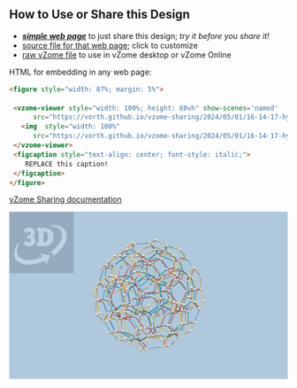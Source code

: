 
## How to Use or Share this Design

 - [***simple web page***](<https://vorth.github.io/vzome-sharing/2024/05/01/16-14-17-hyperdo-steps/>) to just share this design; *try it before you share it!*
 - [source file for that web page](<https://github.com/vorth/vzome-sharing/edit/main/2024/05/01/16-14-17-hyperdo-steps/index.md>); click to customize
 - [raw vZome file](<https://raw.githubusercontent.com/vorth/vzome-sharing/main/2024/05/01/16-14-17-hyperdo-steps/hyperdo-steps.vZome>) to use in vZome desktop or vZome Online
 
 HTML for embedding in any web page:
 ```html
<figure style="width: 87%; margin: 5%">
  
  <vzome-viewer style="width: 100%; height: 60vh" show-scenes='named'
       src="https://vorth.github.io/vzome-sharing/2024/05/01/16-14-17-hyperdo-steps/hyperdo-steps.vZome" >
    <img  style="width: 100%"
       src="https://vorth.github.io/vzome-sharing/2024/05/01/16-14-17-hyperdo-steps/hyperdo-steps.png" >
  </vzome-viewer>
  <figcaption style="text-align: center; font-style: italic;">
     REPLACE this caption!
  </figcaption>
</figure>

 ```

[vZome Sharing documentation](https://vzome.github.io/vzome/sharing.html#how-it-works)

![Image](<hyperdo-steps.png>)

